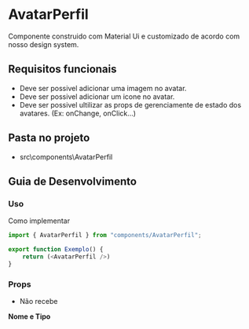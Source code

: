 # AvatarPerfil 

Componente construido com Material Ui e customizado de acordo com nosso design system.
 
## Requisitos funcionais

- Deve ser possivel adicionar uma imagem no avatar.
- Deve ser possivel adicionar um icone no avatar.
- Deve ser possivel ultilizar as props de gerenciamente de estado dos avatares. (Ex: onChange, onClick...)

## Pasta no projeto
- src\components\AvatarPerfil

## Guia de Desenvolvimento

### Uso

Como implementar

```js
import { AvatarPerfil } from "components/AvatarPerfil";

export function Exemplo() {
    return (<AvatarPerfil />)
}
```
  
### Props

- Não recebe
 

**Nome e Tipo**
  
  
 
